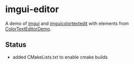 # imgui-editor

A demo of [imgui](https://github.com/ocornut/imgui) and [imguicolortextedit](https://github.com/santaclose/ImGuiColorTextEdit) with elements from [ColorTextEditorDemo](https://github.com/BalazsJako/ColorTextEditorDemo).


## Status

- added CMakeLists.txt to enable cmake builds

